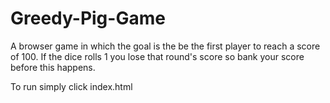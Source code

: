 # Greedy-Pig-Game

A browser game in which the goal is the be the first player to reach a score of 100. If the dice rolls 1 you lose that round's score so bank your score before this happens. 

To run simply click index.html

